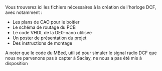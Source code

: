 Vous trouverez ici les fichiers nécessaires à la création de l'horloge DCF, avec notamment :
 - Les plans de CAO pour le boitier
 - Le schéma de routage du PCB
 - Le code VHDL de la DE0-nano utilisée 
 - Un poster de présentation du projet
 - Des instructions de montage
 

A noter que le code du MBed, utilisé pour simuler le signal radio DCF que nous ne parvenons pas à capter à Saclay, ne nous a pas été mis à disposition 
